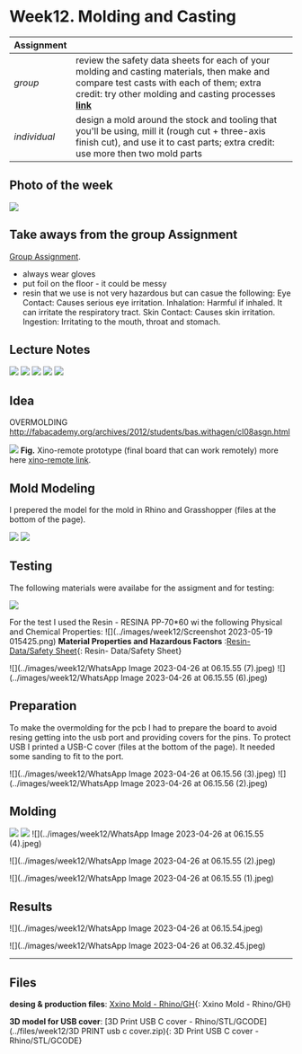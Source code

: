 # **Week12.** Molding and Casting

|Assignment    |                          |
| ----------- | ------------------------------------ |
| *group*       |    review the safety data sheets for each of your molding and casting materials, then make and compare test casts with each of them; extra credit: try other molding and casting processes [**link**](https://fabacademy.org/2023/labs/ciudadmexico/group%20assignments/molding%20and%20casting/)|
| *individual*      |    design a mold around the stock and tooling that you'll be using, mill it (rough cut + three-axis finish cut), and use it to cast parts;  extra credit: use more then two mold parts|


## Photo of the week

![](../images/week12/photo-of-the-week1212.png)

## Take aways from the group Assignment
[Group Assignment](https://fabacademy.org/2023/labs/ciudadmexico/group%20assignments/molding%20and%20casting/).

 - always wear gloves
 - put foil on the floor - it could be messy
 - resin that we use is not very hazardous but can casue the following:
Eye Contact: Causes serious eye irritation.
Inhalation: Harmful if inhaled. It can irritate the respiratory tract.
Skin Contact: Causes skin irritation.
Ingestion: Irritating to the mouth, throat and stomach.

## Lecture Notes

![](../images/week12/week12.png)
![](../images/week12/week122.png)
![](../images/week12/week123.png)
![](../images/week12/week124.png)
![](../images/week12/week125.png)


## Idea


OVERMOLDING
http://fabacademy.org/archives/2012/students/bas.withagen/cl08asgn.html

![](../images/xino-remote/untitled.84.jpg)
**Fig.** Xino-remote prototype (final board that can work remotely) more here [xino-remote link](https://fabacademy.org/2023/labs/ciudadmexico/students/judyta-cichocka/projects/xino-remote/).


## Mold Modeling

I prepered the model for the mold in Rhino and Grasshopper (files at the bottom of the page).


![](../images/week12/week126.png)
![](../images/week12/week127.png)

## Testing
The following materials were availabe for the assigment and for testing:

![](../images/week12/55da9b7f-c4b3-4011-a7f8-2a0e320c7c03.jpg)

For the test I used the Resin - RESINA PP-70*60 wi the following Physical and Chemical Properties:
![](../images/week12/Screenshot 2023-05-19 015425.png)
**Material Properties and Hazardous Factors** :[Resin- Data/Safety Sheet](../files/week12/Ficha_RESINAPP-70x607807.pdf){: Resin- Data/Safety Sheet}

![](../images/week12/WhatsApp Image 2023-04-26 at 06.15.55 (7).jpeg)
![](../images/week12/WhatsApp Image 2023-04-26 at 06.15.55 (6).jpeg)


## Preparation

To make the overmolding for the pcb I had to prepare the board to avoid resing getting into the usb port and providing covers for the pins. To protect USB I printed a USB-C cover (files at the bottom of the page). It needed some sanding to fit to the port.

![](../images/week12/WhatsApp Image 2023-04-26 at 06.15.56 (3).jpeg)
![](../images/week12/WhatsApp Image 2023-04-26 at 06.15.56 (2).jpeg)

## Molding
![](../images/week12/tool1.png)
![](../images/week12/tool2.png)
![](../images/week12/WhatsApp Image 2023-04-26 at 06.15.55 (4).jpeg)

![](../images/week12/WhatsApp Image 2023-04-26 at 06.15.55 (2).jpeg)

![](../images/week12/WhatsApp Image 2023-04-26 at 06.15.55 (1).jpeg)
## Results

![](../images/week12/WhatsApp Image 2023-04-26 at 06.15.54.jpeg)

![](../images/week12/WhatsApp Image 2023-04-26 at 06.32.45.jpeg)

__________________________________________
## Files
**desing & production files**: [Xxino Mold - Rhino/GH](../files/week12/xxino-mold.zip){: Xxino Mold - Rhino/GH}

**3D model for USB cover**: [3D Print USB C cover - Rhino/STL/GCODE](../files/week12/3D PRINT  usb c cover.zip){: 3D Print USB C cover - Rhino/STL/GCODE}
